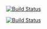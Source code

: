 [![Build Status](https://1eea6c9960de42b4bfdb7a59104d9c6a-2886868997-8080-host10nc.environments.katacoda.com/buildStatus/icon?job=my-pipline)](https://1eea6c9960de42b4bfdb7a59104d9c6a-2886868997-8080-host10nc.environments.katacoda.com/job/my-pipline/)


[![Build Status](https://1eea6c9960de42b4bfdb7a59104d9c6a-2886868997-8080-host10nc.environments.katacoda.com/job/my-pipline/badge/icon)](https://1eea6c9960de42b4bfdb7a59104d9c6a-2886868997-8080-host10nc.environments.katacoda.com/job/my-pipline/)
